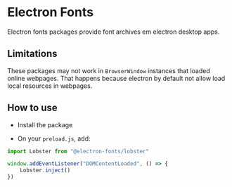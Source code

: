 # Electron Fonts

Electron fonts packages provide font archives em electron desktop apps.

## Limitations

These packages may not work in `BrowserWindow` instances that loaded online webpages. That happens because electron by default not allow load local resources in webpages.

## How to use

* Install the package

* On your `preload.js`, add:

```ts
import Lobster from "@electron-fonts/lobster"

window.addEventListener("DOMContentLoaded", () => {
    Lobster.inject()
})
```